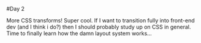 #Day 2

More CSS transforms!
Super cool.
If I want to transition fully into front-end dev (and I think i do?) then I should probably study up on CSS in general.
Time to finally learn how the damn layout system works...
